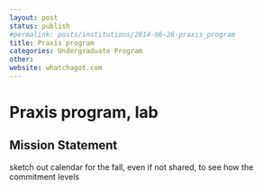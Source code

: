 ```yaml
---
layout: post
status: publish
#permalink: posts/institutions/2014-06-26-praxis_program
title: Praxis program
categories: Undergraduate Program
other: 
website: whatchagot.com
---
```

# Praxis program, lab

## Mission Statement


sketch out calendar for the fall, even if not shared, to see how the commitment levels 
 
    
     
  